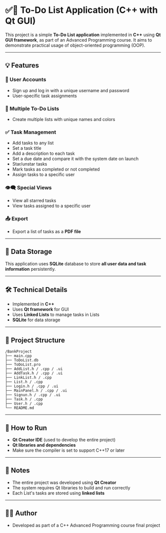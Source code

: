 # ✅📃 To-Do List Application (C++ with Qt GUI)

This project is a simple **To-Do List application** implemented in **C++** using **Qt GUI framework**, as part of an Advanced Programming course. It aims to demonstrate practical usage of object-oriented programming (OOP).

---

## 💡 Features

### 👤 User Accounts
- Sign up and log in with a unique username and password
- User-specific task assignments

### 📃 Multiple To-Do Lists
- Create multiple lists with unique names and colors

### ✅ Task Management
- Add tasks to any list
- Set a task title
- Add a description to each task
- Set a due date and compare it with the system date on launch
- Star/unstar tasks
- Mark tasks as completed or not completed
- Assign tasks to a specific user

### 👁️‍🗨️ Special Views
- View all starred tasks
- View tasks assigned to a specific user

### 📤 Export
- Export a list of tasks as a **PDF file**

---

## 💾 Data Storage

This application uses **SQLite** database to store **all user data and task information** persistently.

---

## 🛠 Technical Details

- Implemented in **C++**
- Uses **Qt framework** for GUI
- Uses **Linked Lists** to manage tasks in Lists
- **SQLite** for data storage

---

## 📁 Project Structure

```
/BankProject
├── main.cpp
├── ToDoList.db
├── ToDoList.pro
├── AddList.h / .cpp / .ui
├── AddTask.h / .cpp / .ui
├── LinkList.h / .cpp
├── List.h / .cpp
├── Login.h / .cpp / .ui
├── MainPanel.h / .cpp / .ui
├── Signun.h / .cpp / .ui
├── Task.h / .cpp
├── User.h / .cpp
└── README.md
```

---

## 🚀 How to Run

- **Qt Creator IDE** (used to develop the entire project)
- **Qt libraries and dependencies**
- Make sure the compiler is set to support C++17 or later

---

## 📌 Notes

- The entire project was developed using **Qt Creator**
- The system requires Qt libraries to build and run correctly
- Each List's tasks are stored using **linked lists**

---

## 👨‍💻 Author

- Developed as part of a C++ Advanced Programming course final project
